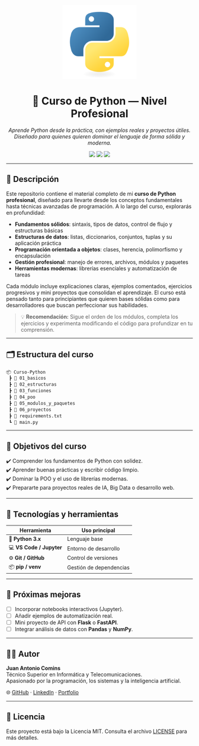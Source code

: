 <!-- ======================================== -->
<!--        README.md — Curso de Python        -->
<!--        Autor: Juan Antonio Comins         -->
<!-- ======================================== -->

<!-- Banner principal -->
<p align="center">
  <img src="https://raw.githubusercontent.com/devicons/devicon/master/icons/python/python-original.svg" alt="Python" width="200">
</p>

<h1 align="center">🐍 Curso de Python — Nivel Profesional</h1>

<p align="center">
  <em>Aprende Python desde la práctica, con ejemplos reales y proyectos útiles.</em><br>
  <em>Diseñado para quienes quieren dominar el lenguaje de forma sólida y moderna.</em>
</p>

<!-- Badges -->
<p align="center">
  <img src="https://img.shields.io/badge/Python-3.12-blue?style=for-the-badge&logo=python&logoColor=white"/>
  <img src="https://img.shields.io/badge/Estado-Activo-success?style=for-the-badge"/>
  <img src="https://img.shields.io/badge/Licencia-MIT-lightgrey?style=for-the-badge"/>
</p>

---

## 🧠 Descripción

Este repositorio contiene el material completo de mi **curso de Python profesional**, diseñado para llevarte desde los conceptos fundamentales hasta técnicas avanzadas de programación. A lo largo del curso, explorarás en profundidad:

- **Fundamentos sólidos**: sintaxis, tipos de datos, control de flujo y estructuras básicas
- **Estructuras de datos**: listas, diccionarios, conjuntos, tuplas y su aplicación práctica  
- **Programación orientada a objetos**: clases, herencia, polimorfismo y encapsulación
- **Gestión profesional**: manejo de errores, archivos, módulos y paquetes
- **Herramientas modernas**: librerías esenciales y automatización de tareas

Cada módulo incluye explicaciones claras, ejemplos comentados, ejercicios progresivos y mini proyectos que consolidan el aprendizaje. El curso está pensado tanto para principiantes que quieren bases sólidas como para desarrolladores que buscan perfeccionar sus habilidades.

> 💡 **Recomendación:** Sigue el orden de los módulos, completa los ejercicios y experimenta modificando el código para profundizar en tu comprensión.

---

## 🗂️ Estructura del curso
```bash
📦 Curso-Python
 ┣ 📁 01_basicos
 ┣ 📁 02_estructuras
 ┣ 📁 03_funciones
 ┣ 📁 04_poo
 ┣ 📁 05_modulos_y_paquetes
 ┣ 📁 06_proyectos
 ┣ 📄 requirements.txt
 ┗ 📜 main.py
```

---

## 🎯 Objetivos del curso

✔️ Comprender los fundamentos de Python con solidez.  
✔️ Aprender buenas prácticas y escribir código limpio.  
✔️ Dominar la POO y el uso de librerías modernas.  
✔️ Prepararte para proyectos reales de IA, Big Data o desarrollo web.

---

## 🧰 Tecnologías y herramientas

| Herramienta | Uso principal |
|--------------|---------------|
| 🐍 **Python 3.x** | Lenguaje base |
| 💻 **VS Code / Jupyter** | Entorno de desarrollo |
| ⚙️ **Git / GitHub** | Control de versiones |
| 📦 **pip / venv** | Gestión de dependencias |

---

## 🌱 Próximas mejoras

- [ ] Incorporar notebooks interactivos (Jupyter).  
- [ ] Añadir ejemplos de automatización real.  
- [ ] Mini proyecto de API con **Flask** o **FastAPI**.  
- [ ] Integrar análisis de datos con **Pandas** y **NumPy**.

---

## 👨‍💻 Autor

**Juan Antonio Comins**  
Técnico Superior en Informática y Telecomunicaciones.  
Apasionado por la programación, los sistemas y la inteligencia artificial.

🌐 [GitHub](https://github.com/juanantoniocomins) · [LinkedIn](#) · [Portfolio](#)

---

## 📄 Licencia

Este proyecto está bajo la Licencia MIT. Consulta el archivo [LICENSE](LICENSE) para más detalles.
